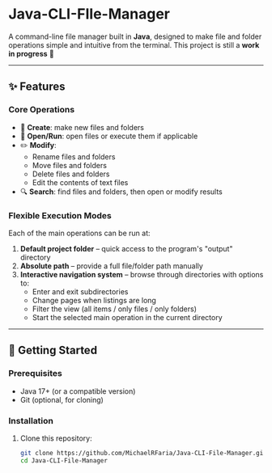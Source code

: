 # Java-CLI-FIle-Manager
A command-line file manager built in **Java**, designed to make file and folder operations simple and intuitive from the terminal.
This project is still a **work in progress** 🚧

---

## ✨ Features

### Core Operations
- 📂 **Create**: make new files and folders
- 🚀 **Open/Run**: open files or execute them if applicable
- ✏️ **Modify**:
  - Rename files and folders
  - Move files and folders
  - Delete files and folders
  - Edit the contents of text files
- 🔍 **Search**: find files and folders, then open or modify results

### Flexible Execution Modes
Each of the main operations can be run at:
1. **Default project folder** – quick access to the program's "output" directory
2. **Absolute path** – provide a full file/folder path manually
3. **Interactive navigation system** – browse through directories with options to:
   - Enter and exit subdirectories
   - Change pages when listings are long
   - Filter the view (all items / only files / only folders)
   - Start the selected main operation in the current directory

---

## 🚀 Getting Started

### Prerequisites
- Java 17+ (or a compatible version)
- Git (optional, for cloning)

### Installation
1. Clone this repository:
   ```bash
   git clone https://github.com/MichaelRFaria/Java-CLI-File-Manager.git
   cd Java-CLI-File-Manager
